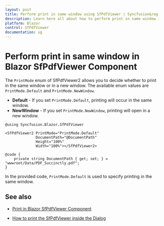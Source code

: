 ```yaml
---
layout: post
title: Perform print in same window using SfPdfViewer | Syncfusion&reg;
description: Learn here all about how to perform print in same window in Syncfusion&reg; Blazor SfPdfViewer component and more.
platform: Blazor
control: SfPdfViewer
documentation: ug
---
```


# Perform print in same window in Blazor SfPdfViewer Component

The `PrintMode` enum of SfPdfViewer2 allows you to decide whether to print in the same window or in a new window. The available enum values are `PrintMode.Default` and `PrintMode.NewWindow`.

* **Default** - If you set `PrintMode.Default`, printing will occur in the same window.
* **NewWindow** - If you set `PrintMode.NewWindow`, printing will open in a new window.

```cshtml
@using Syncfusion.Blazor.SfPdfViewer

<SfPdfViewer2 PrintMode="PrintMode.Default"
              DocumentPath="@DocumentPath"
              Height="100%"
              Width="100%"></SfPdfViewer2>

@code {
    private string DocumentPath { get; set; } = "wwwroot/Data/PDF_Succinctly.pdf";
}
```
In the provided code, `PrintMode.Default` is used to specify printing in the same window.

## See also

* [Print in Blazor SfPdfViewer Component](../print)

* [How to print the SfPdfViewer inside the Dialog](./print-the-sfpdfiewer-inside-the-dialog-component)